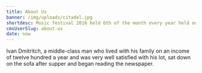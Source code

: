 ```yaml
---
title: About Us
banner: /img/uploads/citadel.jpg
shortdesc: Music festival 2016 held 6th of the month every year held on different place
cmsUserSlug: about-us
date: now
---
```


Ivan Dmitritch, a middle-class man who lived with his family on an income of twelve hundred a year and was very well satisfied with his lot, sat down on the sofa after supper and began reading the newspaper.